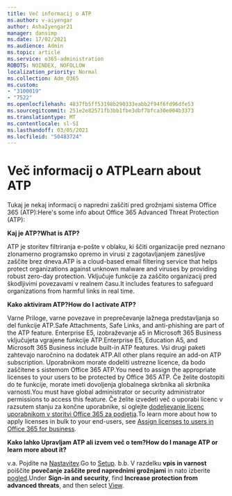 ```yaml
---
title: Več informacij o ATP
ms.author: v-aiyengar
author: AshaIyengar21
manager: dansimp
ms.date: 17/02/2021
ms.audience: Admin
ms.topic: article
ms.service: o365-administration
ROBOTS: NOINDEX, NOFOLLOW
localization_priority: Normal
ms.collection: Adm_O365
ms.custom:
- "3100019"
- "7522"
ms.openlocfilehash: 4837fb5ff53198b290333eabb2f94f6fd96dfe53
ms.sourcegitcommit: 251e2e82571fb3bb1fbe3dbf7bfca30e004b3373
ms.translationtype: MT
ms.contentlocale: sl-SI
ms.lasthandoff: 03/05/2021
ms.locfileid: "50483724"
---
```

# <a name="learn-about-atp"></a><span data-ttu-id="b14da-102">Več informacij o ATP</span><span class="sxs-lookup"><span data-stu-id="b14da-102">Learn about ATP</span></span>

<span data-ttu-id="b14da-103">Tukaj je nekaj informacij o napredni zaščiti pred grožnjami sistema Office 365 (ATP):</span><span class="sxs-lookup"><span data-stu-id="b14da-103">Here's some info about Office 365 Advanced Threat Protection (ATP):</span></span>

<span data-ttu-id="b14da-104">**Kaj je ATP?**</span><span class="sxs-lookup"><span data-stu-id="b14da-104">**What is ATP?**</span></span>

<span data-ttu-id="b14da-105">ATP je storitev filtriranja e-pošte v oblaku, ki ščiti organizacije pred neznano zlonamerno programsko opremo in virusi z zagotavljanjem zanesljive zaščite brez dneva.</span><span class="sxs-lookup"><span data-stu-id="b14da-105">ATP is a cloud-based email filtering service that helps protect organizations against unknown malware and viruses by providing robust zero-day protection.</span></span> <span data-ttu-id="b14da-106">Vključuje funkcije za zaščito organizacij pred škodljivimi povezavami v realnem času.</span><span class="sxs-lookup"><span data-stu-id="b14da-106">It includes features to safeguard organizations from harmful links in real time.</span></span>

<span data-ttu-id="b14da-107">**Kako aktiviram ATP?**</span><span class="sxs-lookup"><span data-stu-id="b14da-107">**How do I activate ATP?**</span></span>

<span data-ttu-id="b14da-108">Varne Priloge, varne povezave in preprečevanje lažnega predstavljanja so del funkcije ATP.</span><span class="sxs-lookup"><span data-stu-id="b14da-108">Safe Attachments, Safe Links, and anti-phishing are part of the ATP feature.</span></span> <span data-ttu-id="b14da-109">Enterprise E5, izobraževanje a5 in Microsoft 365 Business vključujeta vgrajene funkcije ATP.</span><span class="sxs-lookup"><span data-stu-id="b14da-109">Enterprise E5, Education A5, and Microsoft 365 Business include built-in ATP features.</span></span> <span data-ttu-id="b14da-110">Vsi drugi paketi zahtevajo naročnino na dodatek ATP.</span><span class="sxs-lookup"><span data-stu-id="b14da-110">All other plans require an add-on ATP subscription.</span></span> <span data-ttu-id="b14da-111">Uporabnikom morate dodeliti ustrezne licence, da bodo zaščitene s sistemom Office 365 ATP.</span><span class="sxs-lookup"><span data-stu-id="b14da-111">You need to assign the appropriate licenses to your users to be protected by Office 365 ATP.</span></span> <span data-ttu-id="b14da-112">Če želite dostopiti do te funkcije, morate imeti dovoljenja globalnega skrbnika ali skrbnika varnosti.</span><span class="sxs-lookup"><span data-stu-id="b14da-112">You must have global administrator or security administrator permissions to access this feature.</span></span> <span data-ttu-id="b14da-113">Če želite izvedeti več o uporabi licenc v razsutem stanju za končne uporabnike, si oglejte [dodeljevanje licenc uporabnikom v storitvi Office 365 za podjetja](https://go.microsoft.com/fwlink/?linkid=2093435).</span><span class="sxs-lookup"><span data-stu-id="b14da-113">To learn more about how to apply licenses in bulk to your end-users, see [Assign licenses to users in Office 365 for business](https://go.microsoft.com/fwlink/?linkid=2093435).</span></span>

<span data-ttu-id="b14da-114">**Kako lahko Upravljam ATP ali izvem več o tem?**</span><span class="sxs-lookup"><span data-stu-id="b14da-114">**How do I manage ATP or learn more about it?**</span></span>

<span data-ttu-id="b14da-115">v.</span><span class="sxs-lookup"><span data-stu-id="b14da-115">a.</span></span> <span data-ttu-id="b14da-116">Pojdite na [Nastavitev](https://go.microsoft.com/fwlink/p/?linkid=2075721).</span><span class="sxs-lookup"><span data-stu-id="b14da-116">Go to [Setup](https://go.microsoft.com/fwlink/p/?linkid=2075721).</span></span>
<span data-ttu-id="b14da-117">b.</span><span class="sxs-lookup"><span data-stu-id="b14da-117">b.</span></span> <span data-ttu-id="b14da-118">V razdelku **vpis in varnost** poiščite **povečanje zaščite pred naprednimi grožnjami** in nato izberite [pogled](https://go.microsoft.com/fwlink/?linkid=2109302).</span><span class="sxs-lookup"><span data-stu-id="b14da-118">Under **Sign-in and security**, find **Increase protection from advanced threats**, and then select [View](https://go.microsoft.com/fwlink/?linkid=2109302).</span></span>
